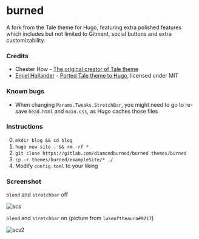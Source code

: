 # burned

A fork from the Tale theme for Hugo, featuring extra polished features which includes but not limited to Gitment, social buttons and extra customizability.

### Credits

- Chester How - [The original creator of Tale theme](https://github.com/chesterhow/tale)
- [Emiel Hollander](https://www.emielhollander.nl/) - [Ported Tale theme to Hugo](https://github.com/EmielH/tale-hugo), licensed under MIT

### Known bugs

- When changing `Params.Tweaks.StretchBar`, you might need to go to re-save `head.html` and `main.css`, as Hugo caches those files

### Instructions

0. `mkdir blog && cd blog`
1. `hugo new site . && rm -rf *`
2. `git clone https://gitlab.com/diamondburned/burned themes/burned`
3. `cp -r themes/burned/exampleSite/* ./`
4. Modify `config.toml` to your liking

### Screenshot

`blend` and `stretchbar` off

![scs](https://gitlab.com/diamondburned/burned/raw/master/screenshots/scs.png)

`blend` and `stretchbar` on (picture from `lukeoftheaura#9217`)

![scs2](https://gitlab.com/diamondburned/burned/raw/master/screenshots/scs2.png)
